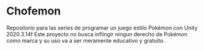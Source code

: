 # Chofemon
Repositorio para las series de programar un juego estilo Pokémon con Unity 2020.3.14f
Este proyecto no busca inflingir ningun derecho de Pokémon como marca y su uso va a ser meramente educativo y gratuito. 
